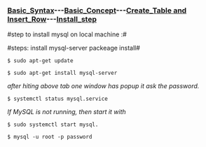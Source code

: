 ### [Basic_Syntax](https://sudarshan-gurav.github.io/Basic_Syntax)---[Basic_Concept](https://sudarshn-gurav.github.io/Basic_concept)---[Create_Table and Insert_Row](https://sudarshan-gurav.github.io/Create_Insert)---[Install_step](https://sudarshan-gurav.github.io/Install_step)


#step to install mysql on local machine :#

 #steps: install mysql-server packeage install#
   
   	$ sudo apt-get update

   	$ sudo apt-get install mysql-server
	
   *after hiting above tab one window has popup it ask the password.*

   	$ systemctl status mysql.service
  
   *If MySQL is not running, then start it with* 
 
  	$ sudo systemctl start mysql.

  	$ mysql -u root -p password 




